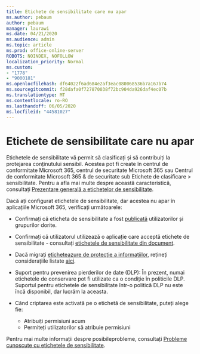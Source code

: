 ```yaml
---
title: Etichete de sensibilitate care nu apar
ms.author: pebaum
author: pebaum
manager: laurawi
ms.date: 04/21/2020
ms.audience: admin
ms.topic: article
ms.prod: office-online-server
ROBOTS: NOINDEX, NOFOLLOW
localization_priority: Normal
ms.custom:
- "1778"
- "9000181"
ms.openlocfilehash: df64022f6ad684e2af3eac080068536b7a167b74
ms.sourcegitcommit: f28dafa0f727870038f72bc904da926daf4ec07b
ms.translationtype: MT
ms.contentlocale: ro-RO
ms.lasthandoff: 06/05/2020
ms.locfileid: "44581027"
---
```

# <a name="sensitivity-labels-not-appearing"></a>Etichete de sensibilitate care nu apar

Etichetele de sensibilitate vă permit să clasificați și să contribuiți la protejarea conținutului sensibil. Acestea pot fi create în centrul de conformitate Microsoft 365, centrul de securitate Microsoft 365 sau Centrul de conformitate Microsoft 365 & de securitate sub Etichete de clasificare > sensibilitate. Pentru a afla mai multe despre această caracteristică, consultați [Prezentare generală a etichetelor de sensibilitate](https://docs.microsoft.com/microsoft-365/compliance/sensitivity-labels).

Dacă ați configurat etichetele de sensibilitate, dar acestea nu apar în aplicațiile Microsoft 365, verificați următoarele:

- Confirmați că eticheta de sensibilitate a fost [publicată](https://docs.microsoft.com/microsoft-365/compliance/sensitivity-labels#what-label-policies-can-do) utilizatorilor și grupurilor dorite.

- Confirmați că utilizatorul utilizează o aplicație care acceptă etichete de sensibilitate - consultați [etichetele de sensibilitate din document](https://support.office.com/article/apply-sensitivity-labels-to-your-documents-and-email-within-office-2f96e7cd-d5a4-403b-8bd7-4cc636bae0f9?#bkmk_whereavailable).

- Dacă migrați [eticheteazure de protecție a informațiilor](https://docs.microsoft.com/azure/information-protection/configure-policy-migrate-labels), rețineți considerațiile listate [aici](https://docs.microsoft.com/azure/information-protection/configure-policy-migrate-labels#considerations-for-unified-labels).

- Suport pentru prevenirea pierderilor de date (DLP): În prezent, numai etichetele de conservare pot fi utilizate ca o condiție în politicile DLP.  Suportul pentru etichetele de sensibilitate într-o politică DLP nu este încă disponibil, dar lucrăm la aceasta.

- Când criptarea este activată pe o etichetă de sensibilitate, puteți alege fie:
    - Atribuiți permisiuni acum
    - Permiteți utilizatorilor să atribuie permisiuni


Pentru mai multe informații despre posibileprobleme, consultați [Probleme cunoscute cu etichetele de sensibilitate](https://support.office.com/article/known-issues-with-sensitivity-labels-in-office-b169d687-2bbd-4e21-a440-7da1b2743edc).